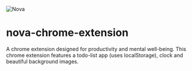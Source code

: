 ![Nova](https://i.ibb.co/2PxZWjp/Nova-A-chrome-extension-for-productivity.png)

# nova-chrome-extension

A chrome extension designed for productivity and mental well-being.
This chrome extension features a todo-list app (uses localStorage), clock and beautiful background images.
